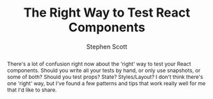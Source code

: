 ---
sections: [reactjs]
link: https://medium.freecodecamp.org/the-right-way-to-test-react-components-548a4736ab22
title: "The Right Way to Test React Components"
author: "Stephen Scott"
publishedAt: 2017-02-04T00:00:00.000Z
type: [article]
topics: [react_tests]
suggestedBy: [andreamangano]
createdAt: 2018-03-20T22:46:51.779Z
reference: aHR0cHM6Ly9tZWRpdW0uZnJlZWNvZGVjYW1wLm9yZy90aGUtcmlnaHQtd2F5LXRvLXRlc3QtcmVhY3QtY29tcG9uZW50cy01NDhhNDczNmFiMjI
slug: the-right-way-to-test-react-components-by-stephen-scott
abstract: "There's a lot of confusion right now about the 'right' way to test your React components. Should you write all your tests by hand, or only use snapshots, or some of both? Should you test props? State? Styles/Layout? I don't think there's one 'right' way, but I've found a few patterns and tips that work really well for me that I'd like to share."
---